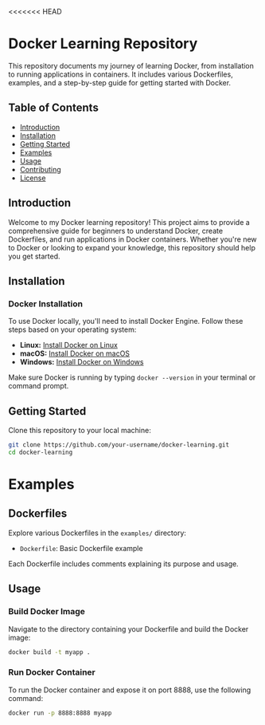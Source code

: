 <<<<<<< HEAD
# Docker Learning Repository

This repository documents my journey of learning Docker, from installation to running applications in containers. It includes various Dockerfiles, examples, and a step-by-step guide for getting started with Docker.

## Table of Contents

- [Introduction](#introduction)
- [Installation](#installation)
- [Getting Started](#getting-started)
- [Examples](#examples)
- [Usage](#usage)
- [Contributing](#contributing)
- [License](#license)

## Introduction

Welcome to my Docker learning repository! This project aims to provide a comprehensive guide for beginners to understand Docker, create Dockerfiles, and run applications in Docker containers. Whether you're new to Docker or looking to expand your knowledge, this repository should help you get started.

## Installation

### Docker Installation

To use Docker locally, you'll need to install Docker Engine. Follow these steps based on your operating system:

- **Linux:** [Install Docker on Linux](https://docs.docker.com/engine/install/)
- **macOS:** [Install Docker on macOS](https://docs.docker.com/desktop/mac/install/)
- **Windows:** [Install Docker on Windows](https://docs.docker.com/desktop/windows/install/)

Make sure Docker is running by typing `docker --version` in your terminal or command prompt.

## Getting Started

Clone this repository to your local machine:

```bash
git clone https://github.com/your-username/docker-learning.git
cd docker-learning
```
# Examples
## Dockerfiles

Explore various Dockerfiles in the `examples/` directory:

- `Dockerfile`: Basic Dockerfile example


Each Dockerfile includes comments explaining its purpose and usage.

## Usage

### Build Docker Image

Navigate to the directory containing your Dockerfile and build the Docker image:

```bash
docker build -t myapp .
```

### Run Docker Container

To run the Docker container and expose it on port 8888, use the following command:

```bash
docker run -p 8888:8888 myapp
```

